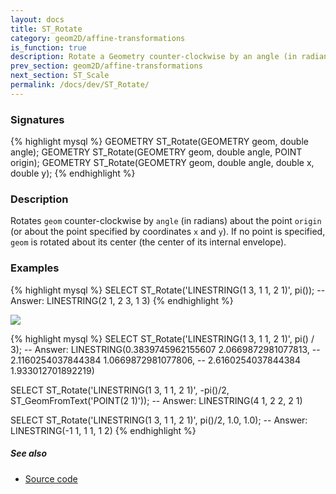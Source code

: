 ```yaml
---
layout: docs
title: ST_Rotate
category: geom2D/affine-transformations
is_function: true
description: Rotate a Geometry counter-clockwise by an angle (in radians) about a point 
prev_section: geom2D/affine-transformations
next_section: ST_Scale
permalink: /docs/dev/ST_Rotate/
---
```


### Signatures

{% highlight mysql %}
GEOMETRY ST_Rotate(GEOMETRY geom, double angle);
GEOMETRY ST_Rotate(GEOMETRY geom, double angle, POINT origin);
GEOMETRY ST_Rotate(GEOMETRY geom, double angle, double x, double y);
{% endhighlight %}

### Description

Rotates `geom` counter-clockwise by `angle` (in radians) about the point
`origin` (or about the point specified by coordinates `x` and `y`).  If no
point is specified, `geom` is rotated about its center (the center of its
internal envelope).

### Examples

{% highlight mysql %}
SELECT ST_Rotate('LINESTRING(1 3, 1 1, 2 1)', pi());
-- Answer:    LINESTRING(2 1, 2 3, 1 3)
{% endhighlight %}

<img class="displayed" src="../ST_Rotate.png"/>

{% highlight mysql %}
SELECT ST_Rotate('LINESTRING(1 3, 1 1, 2 1)', pi() / 3);
-- Answer: LINESTRING(0.3839745962155607 2.0669872981077813,
--                    2.1160254037844384 1.0669872981077806,
--                    2.6160254037844384 1.933012701892219)

SELECT ST_Rotate('LINESTRING(1 3, 1 1, 2 1)', -pi()/2, ST_GeomFromText('POINT(2 1)'));
-- Answer:    LINESTRING(4 1, 2 2, 2 1)

SELECT ST_Rotate('LINESTRING(1 3, 1 1, 2 1)', pi()/2, 1.0, 1.0);
-- Answer:    LINESTRING(-1 1, 1 1, 1 2)
{% endhighlight %}

##### See also

* <a href="https://github.com/irstv/H2GIS/blob/master/h2spatial-ext/src/main/java/org/h2gis/h2spatialext/function/spatial/affine_transformations/ST_Rotate.java" target="_blank">Source code</a>
